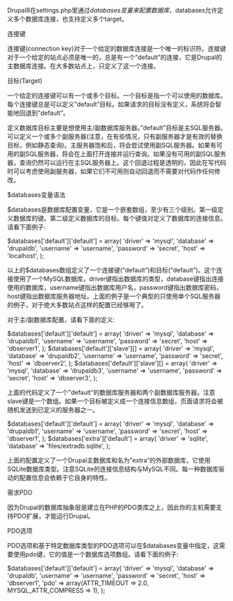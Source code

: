 Drupal8在settings.php里通过$databases变量来配置数据库，$databases允许定义多个数据库连接，也支持定义多个target。
 
连接键

连接键(connection key)对于一个给定的数据库连接是一个唯一的标识符。连接键对于一个给定的站点必须是唯一的，总是有一个”default”的连接，它是Drupal的主数据库连接。在大多数站点上，只定义了这一个连接。

 
目标(Target)

一个给定的连接键可以有一个或多个目标。一个目标是指一个可以使用的数据库。每个连接键总是可以定义”default”目标。如果请求的目标没有定义，系统将会智能地回退到”default”。

定义数据库目标主要是想使用主/副数据库服务器。”default”目标是主SQL服务器。可以定义一个或多个副服务器(注意，在有些情况，只有副服务器才是有效的替换目标，例如静态查询)。主服务器饱和后，将会尝试使用副SQL服务器。如果有可用的副SQL服务器，将会在上面打开连接并运行查询。如果没有可用的副SQL服务器，查询仍然可以运行在主SQL服务器上。这个回退过程是透明的，因此在写代码时可以考虑使用副服务器，如果它们不可用则自动回退而不需要对代码作任何修改。

 
$databases变量语法

$databases是数据库配置变量，它是一个嵌套数组，至少有三个级别。第一级定义数据库的键。第二级定义数据库的目标。每个键值对定义了数据库的连接信息。请看下面例子:

$databases['default']['default'] = array(
  'driver' => 'mysql',
  'database' => 'drupaldb',
  'username' => 'username',
  'password' => 'secret',
  'host' => 'localhost',
);

以上的$databases数组定义了一个连接键(“default”)和目标(“default”)。这个连接使用了一个MySQL数据库，driver键指出数据库的类型，database键指出连接使用的数据库，username键指出数据库用户名，password键指出数据库密码，host键指出数据库服务器地址。上面的例子是一个典型的只使用单个SQL服务器的例子，对于绝大多数站点这样的配置已经够用了。

对于主/副数据库配置，请看下面的定义:

$databases['default']['default'] = array(
  'driver' => 'mysql',
  'database' => 'drupaldb1',
  'username' => 'username',
  'password' => 'secret',
  'host' => 'dbserver1',
);
$databases['default']['slave'][] = array(
  'driver' => 'mysql',
  'database' => 'drupaldb2',
  'username' => 'username',
  'password' => 'secret',
  'host' => 'dbserver2',
);
$databases['default']['slave'][] = array(
  'driver' => 'mysql',
  'database' => 'drupaldb3',
  'username' => 'username',
  'password' => 'secret',
  'host' => 'dbserver3',
);

上面的代码定义了一个”default”的数据库服务器和两个副数据库服务器。注意slave键是一个数组。如果一个目标被定义成一个连接信息数组，页面请求将会被随机发送到已定义的服务器之一。

$databases['default']['default'] = array(
  'driver' => 'mysql',
  'database' => 'drupaldb1',
  'username' => 'username',
  'password' => 'secret',
  'host' => 'dbserver1',
);
$databases['extra']['default'] = array(
  'driver' => 'sqlite',
  'database' => 'files/extradb.sqlite',
);

上面的配置定义了一个Drupal主数据库和名为”extra”的外部数据库，它使用SQLite数据库类型。注意SQLite的连接信息结构与MySQL不同。每一种数据库驱动的配置信息会依赖于它自身的特性。

 
需求PDO

因为Drupal的数据库抽象层是建立在PHP的PDO类库之上，因此你的主机需要支持PDO扩展，才能运行Drupal。

 
PDO选项

PDO选项和基于特定数据库类型的PDO选项可以在$databases变量中指定，这需要使用pdo键，它的值是一个数据库选项数组。请看下面的例子:

$databases['default']['default'] = array(
  'driver' => 'mysql',
  'database' => 'drupaldb',
  'username' => 'username',
  'password' => 'secret',
  'host' => 'dbserver1',
  'pdo' => array(ATTR_TIMEOUT => 2.0, MYSQL_ATTR_COMPRESS => 1),
);